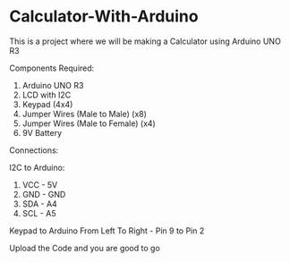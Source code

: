 # Calculator-With-Arduino


This is a project where we will be making a Calculator using Arduino UNO R3


Components Required:
1. Arduino UNO R3
2. LCD with I2C
3. Keypad (4x4)
4. Jumper Wires (Male to Male) (x8)
5. Jumper Wires (Male to Female) (x4)
6. 9V Battery


Connections:

I2C to Arduino:
1. VCC - 5V
2. GND - GND
3. SDA - A4
4. SCL - A5

Keypad to Arduino
From Left To Right - Pin 9 to Pin 2

Upload the Code and you are good to go
